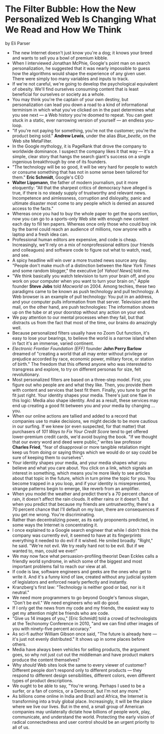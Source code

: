 # The Filter Bubble: How the New Personalized Web Is Changing What We Read and How We Think

by Eli Parser

* The new Internet doesn't just know you're a dog; it knows your breed and wants to sell you a bowl of premium kibble.
* When I interviewed Jonathan McPhie, Google's point man on search personalization, he suggested that it was nearly impossible to guess how the algorithms would shape the experience of any given user. There were simply too many variables and inputs to track.
* If we're not careful, we're going to develop the psychological equivalent of obesity. We'll find ourselves consuming content that is least beneficial for ourselves or society as a whole.
* You may think you're the captain of your own destiny, but personalization can lead you down a road to a kind of informational terminism in which what you've clicked on in the past determines what you see next — a Web history you're doomed to repeat. You can geet stuck in a static, ever narrowing version of yourself — an endless you-loop.
* "If you're not paying for something, you're not the customer; you're the product being sold." **Andrew Lewis**, under the alias _Blue_beetle_, on the Web site MetaFilter.
* In the Google mythology, it is PageRank that drove the company to worldwide dominance. I suspect the company likes it that way — it's a simple, clear story that hangs the search giant's success on a single ingenious breakthrough by one of its founders.
* "The technology will be so good, it will be very hard for people to watch or consume something that has not in some sense been tailored for them." **Eric Schmidt**, Google's CEO
* **Walter Lippmann**, the father of modern journalism, put it more eloquently: "All that the sharpest critics of democracy have alleged is true, if there is no steady supply of trustworthy and relevant news. Incompetence and aimlessness, corruption and disloyalty, panic and ultimate disaster most come to any people which is denied an assured access to the facts."
* Whereas once you had to buy the whole paper to get the sports section, now you can go to a sports-only Web site with enough new content each day to fill ten papers. Whereas once only those who could buy ink by the barrel could reach an audience of millions, now anyone with a laptop and a fresh idea can.
* Professional human editors are expensive, and code is cheap. Increasingly, we'll rely on a mix of nonprofessional editors (our friends and colleagues) and software code to figure out what to watch, read, and see.
* A spicy headline will win over a more trusted news source any day. "People don't make much of a distinction between the _New York Times_ and some random blogger," the executive [of _Yahoo! News_] told me.
* "We think basically you watch television to turn your brain off, and you work on your computer when you want to turn your brain on," Apple founder **Steve Jobs** told _Macworld_ on 2004. Among techies, these two paradigms came to be known as push technology and pull technology. A Web browser is an example of pull technology: You put in an address, and your computer pulls information from that server. Television and the mail, on the other hand, are push technologies: The information shows up on the tube or at your doorstop without any action on your end.
* We pay attention to our mental processes when they fail, but that distracts us from the fact that most of the time, our brains do amazingly well.
* Because personalized filters usually have no Zoom Out function, it's easy to lose your bearings, to believe the world is a narrow island when in fact it's an immense, varied continent.
* _Electronic Frontier Foundation (EFF)_ founder **John Perry Barlow** dreamed of "creating a world that all may enter without privilege or prejudice accorded by race, economic power, military force, or station of birth." The freedom that this offered anyone who was interested to transgress and explore, to try on different personas for size, felt revolutionary.
* Most personalized filters are based on a three-step model. First, you figure out who people are and what they like. Then, you provide them with content and services that best fit them. Finally, you tune to get the fit just right. Your identity shapes your media. There's just one flaw in this logic: Media also shape identity. And as a result, these services may end up creating a good fit between you and your media by changing ... you.
* When our online actions are tallied and added to a record that companies use to make decisions, we might decide to be more cautious in our surfing. If we knew (or even suspected, for that matter) that purchasers of _101 Ways to Fix Your Credit Score_ tend to get offered lower-premium credit cards, we'd avoid buying the book. "If we thought that our every word and deed were public," writes law professor **Charles Fried**, "fear of disapproval or more tangible retaliation might keep us from doing or saying things which we would do or say could be sure of keeping them to ourselves".
* Your identity shapes your media, and your media shapes what you believe and what you care about. You click on a link, which signals an interest in something, which means you're more likely to see articles about that topic in the future, which in turn prime the topic for you. You become trapped in a you loop, and if your identity is misrepresented, strange patterns begin to emerge, like reverb from an amplifier.
* When you model the weather and predict there's a 70 percent chance of rain, it doesn't affect the rain clouds. It either rains or it doesn't. But when you predict that because my friends are untrustworthy, there's a 70 percent chance that I'll default on my loan, there are consequences if you get me wrong. You're discriminating.
* Rather than decentralizing power, as its early proponents predicted, in some ways the Internet is concentrating it.
* I once explained to a Google search engineer that while I didn't think the company was currently evil, it seemed to have at its fingerprints everything it needed to do evil if it wished. He smiled broadly. "Right," he said. "We're not evil. We try really hard not to be evil. But if we wanted to, man, could we ever!"
* We may now face what persuasion-profiling theorist Dean Eckles calls a friendly world syndrome, in which some of the biggest and most important problems fail to reach our view at all.
* If code is law, software engineers and geeks are the ones who get to write it. And it's a funny kind of law, created without any judicial system of legislators and enforced nearly perfectly and instantly.
* Kranzberg's first law: "Technology is neither good or bad, nor is it neutral."
* We need more programmers to go beyond Google's famous slogan, "Don't be evil." We need engineers who will do good.
* If I only get the news from my code and my friends, the easiest way to get my attention might be friends who are code.
* "Give us 14 images of you," [Eric Schmidt] told a crowd of technologists at the Techonomy Conference in 2010, "and we can find other images of you with ninety-five percent accuracy."
* As sci-fi author William Gibson once said, "The future is already here — it's just not evenly distributed." It shows up in some places before others.
* Media have always been vehicles for selling products, the argument goes, so why not just cut out the middleman and have product makers produce the content themselves?
* Why _should_ Web sites look the same to every viewer of customer? Different people don't respond only to different products — they respond to different design sensibilities, different colors, even different types of product descriptions.
* We ought to be able to say, "You're wrong. Perhaps I used to be a surfer, or a fan of comics, or a Democrat, but I'm not any more."
* As billions come online in India and Brazil and Africa, the Internet is transforming into a truly global place. Increasingly, it will be the place where we live our lives. But in the end, a small group of American companies may unilaterally dictate how billions of people work, play, communicate, and understand the world. Protecting the early vision of radical connectedness and user control should be an urgent priority to all of us.
